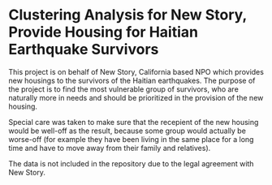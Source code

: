 # Clustering Analysis for New Story, Provide Housing for Haitian Earthquake Survivors

This project is on behalf of New Story, California based NPO which provides new housings to the survivors of the Haitian earthquakes. The purpose of the project is to find the most vulnerable group of survivors, who are naturally more in needs and should be prioritized in the provision of the new housing.

Special care was taken to make sure that the recepient of the new housing would be well-off as the result, because some group would actually be worse-off (for example they have been living in the same place for a long time and have to move away from their family and relatives). 

The data is not included in the repository due to the legal agreement with New Story.
